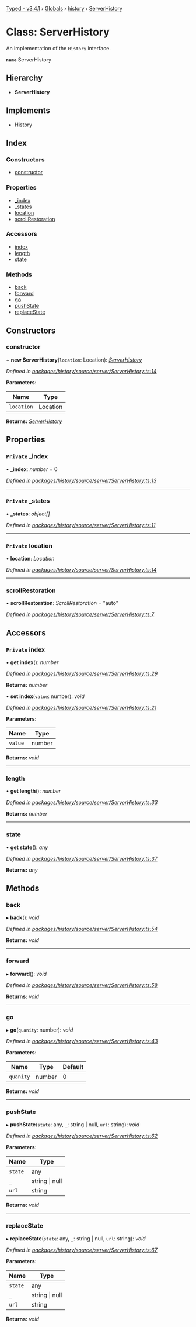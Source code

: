 [Typed - v3.4.1](../README.md) › [Globals](../globals.md) › [history](../modules/history.md) › [ServerHistory](history.serverhistory.md)

# Class: ServerHistory

An implementation of the `History` interface.

**`name`** ServerHistory

## Hierarchy

* **ServerHistory**

## Implements

* History

## Index

### Constructors

* [constructor](history.serverhistory.md#constructor)

### Properties

* [_index](history.serverhistory.md#private-_index)
* [_states](history.serverhistory.md#private-_states)
* [location](history.serverhistory.md#private-location)
* [scrollRestoration](history.serverhistory.md#scrollrestoration)

### Accessors

* [index](history.serverhistory.md#private-index)
* [length](history.serverhistory.md#length)
* [state](history.serverhistory.md#state)

### Methods

* [back](history.serverhistory.md#back)
* [forward](history.serverhistory.md#forward)
* [go](history.serverhistory.md#go)
* [pushState](history.serverhistory.md#pushstate)
* [replaceState](history.serverhistory.md#replacestate)

## Constructors

###  constructor

\+ **new ServerHistory**(`location`: Location): *[ServerHistory](history.serverhistory.md)*

*Defined in [packages/history/source/server/ServerHistory.ts:14](https://github.com/TylorS/typed-prelude/blob/cf24d7c0/packages/history/source/server/ServerHistory.ts#L14)*

**Parameters:**

Name | Type |
------ | ------ |
`location` | Location |

**Returns:** *[ServerHistory](history.serverhistory.md)*

## Properties

### `Private` _index

• **_index**: *number* = 0

*Defined in [packages/history/source/server/ServerHistory.ts:13](https://github.com/TylorS/typed-prelude/blob/cf24d7c0/packages/history/source/server/ServerHistory.ts#L13)*

___

### `Private` _states

• **_states**: *object[]*

*Defined in [packages/history/source/server/ServerHistory.ts:11](https://github.com/TylorS/typed-prelude/blob/cf24d7c0/packages/history/source/server/ServerHistory.ts#L11)*

___

### `Private` location

• **location**: *Location*

*Defined in [packages/history/source/server/ServerHistory.ts:14](https://github.com/TylorS/typed-prelude/blob/cf24d7c0/packages/history/source/server/ServerHistory.ts#L14)*

___

###  scrollRestoration

• **scrollRestoration**: *ScrollRestoration* = "auto"

*Defined in [packages/history/source/server/ServerHistory.ts:7](https://github.com/TylorS/typed-prelude/blob/cf24d7c0/packages/history/source/server/ServerHistory.ts#L7)*

## Accessors

### `Private` index

• **get index**(): *number*

*Defined in [packages/history/source/server/ServerHistory.ts:29](https://github.com/TylorS/typed-prelude/blob/cf24d7c0/packages/history/source/server/ServerHistory.ts#L29)*

**Returns:** *number*

• **set index**(`value`: number): *void*

*Defined in [packages/history/source/server/ServerHistory.ts:21](https://github.com/TylorS/typed-prelude/blob/cf24d7c0/packages/history/source/server/ServerHistory.ts#L21)*

**Parameters:**

Name | Type |
------ | ------ |
`value` | number |

**Returns:** *void*

___

###  length

• **get length**(): *number*

*Defined in [packages/history/source/server/ServerHistory.ts:33](https://github.com/TylorS/typed-prelude/blob/cf24d7c0/packages/history/source/server/ServerHistory.ts#L33)*

**Returns:** *number*

___

###  state

• **get state**(): *any*

*Defined in [packages/history/source/server/ServerHistory.ts:37](https://github.com/TylorS/typed-prelude/blob/cf24d7c0/packages/history/source/server/ServerHistory.ts#L37)*

**Returns:** *any*

## Methods

###  back

▸ **back**(): *void*

*Defined in [packages/history/source/server/ServerHistory.ts:54](https://github.com/TylorS/typed-prelude/blob/cf24d7c0/packages/history/source/server/ServerHistory.ts#L54)*

**Returns:** *void*

___

###  forward

▸ **forward**(): *void*

*Defined in [packages/history/source/server/ServerHistory.ts:58](https://github.com/TylorS/typed-prelude/blob/cf24d7c0/packages/history/source/server/ServerHistory.ts#L58)*

**Returns:** *void*

___

###  go

▸ **go**(`quanity`: number): *void*

*Defined in [packages/history/source/server/ServerHistory.ts:43](https://github.com/TylorS/typed-prelude/blob/cf24d7c0/packages/history/source/server/ServerHistory.ts#L43)*

**Parameters:**

Name | Type | Default |
------ | ------ | ------ |
`quanity` | number | 0 |

**Returns:** *void*

___

###  pushState

▸ **pushState**(`state`: any, `_`: string | null, `url`: string): *void*

*Defined in [packages/history/source/server/ServerHistory.ts:62](https://github.com/TylorS/typed-prelude/blob/cf24d7c0/packages/history/source/server/ServerHistory.ts#L62)*

**Parameters:**

Name | Type |
------ | ------ |
`state` | any |
`_` | string &#124; null |
`url` | string |

**Returns:** *void*

___

###  replaceState

▸ **replaceState**(`state`: any, `_`: string | null, `url`: string): *void*

*Defined in [packages/history/source/server/ServerHistory.ts:67](https://github.com/TylorS/typed-prelude/blob/cf24d7c0/packages/history/source/server/ServerHistory.ts#L67)*

**Parameters:**

Name | Type |
------ | ------ |
`state` | any |
`_` | string &#124; null |
`url` | string |

**Returns:** *void*
